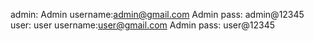 admin:
Admin username:admin@gmail.com
Admin pass: admin@12345
user:
user username:user@gmail.com
Admin pass: user@12345
